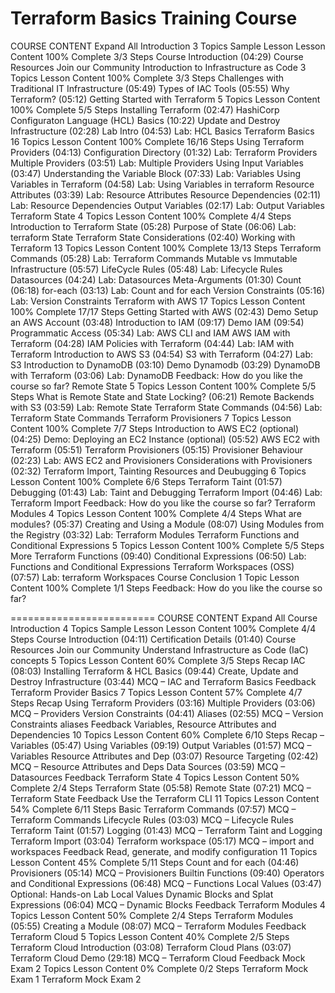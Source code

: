 # Terraform Basics Training Course





COURSE CONTENT
Expand All
Introduction
3 Topics  Sample Lesson
Lesson Content
100% Complete
3/3 Steps
Course Introduction (04:29)
Course Resources
Join our Community
Introduction to Infrastructure as Code
3 Topics
Lesson Content
100% Complete
3/3 Steps
Challenges with Traditional IT Infrastructure (05:49)
Types of IAC Tools (05:55)
Why Terraform? (05:12)
Getting Started with Terraform
5 Topics
Lesson Content
100% Complete
5/5 Steps
Installing Terraform (02:47)
HashiCorp Configuraton Language (HCL) Basics (10:22)
Update and Destroy Infrastructure (02:28)
Lab Intro (04:53)
Lab: HCL Basics
Terraform Basics
16 Topics
Lesson Content
100% Complete
16/16 Steps
Using Terraform Providers (04:13)
Configuration Directory (01:32)
Lab: Terraform Providers
Multiple Providers (03:51)
Lab: Multiple Providers
Using Input Variables (03:47)
Understanding the Variable Block (07:33)
Lab: Variables
Using Variables in Terraform (04:58)
Lab: Using Variables in terraform
Resource Attributes (03:39)
Lab: Resource Attributes
Resource Dependencies (02:11)
Lab: Resource Dependencies
Output Variables (02:17)
Lab: Output Variables
Terraform State
4 Topics
Lesson Content
100% Complete
4/4 Steps
Introduction to Terraform State (05:28)
Purpose of State (06:06)
Lab: terraform State
Terraform State Considerations (02:40)
Working with Terraform
13 Topics
Lesson Content
100% Complete
13/13 Steps
Terraform Commands (05:28)
Lab: Terraform Commands
Mutable vs Immutable Infrastructure (05:57)
LifeCycle Rules (05:48)
Lab: Lifecycle Rules
Datasources (04:24)
Lab: Datasources
Meta-Arguments (01:30)
Count (06:18)
for-each (03:13)
Lab: Count and for each
Version Constraints (05:16)
Lab: Version Constraints
Terraform with AWS
17 Topics
Lesson Content
100% Complete
17/17 Steps
Getting Started with AWS (02:43)
Demo Setup an AWS Account (03:48)
Introduction to IAM (09:17)
Demo IAM (09:54)
Programmatic Access (05:34)
Lab: AWS CLI and IAM
AWS IAM with Terraform (04:28)
IAM Policies with Terraform (04:44)
Lab: IAM with Terraform
Introduction to AWS S3 (04:54)
S3 with Terraform (04:27)
Lab: S3
Introduction to DynamoDB (03:10)
Demo Dynamodb (03:29)
DynamoDB with Terraform (03:06)
Lab: DynamoDB
Feedback: How do you like the course so far?
Remote State
5 Topics
Lesson Content
100% Complete
5/5 Steps
What is Remote State and State Locking? (06:21)
Remote Backends with S3 (03:59)
Lab: Remote State
Terraform State Commands (04:56)
Lab: Terraform State Commands
Terraform Provisioners
7 Topics
Lesson Content
100% Complete
7/7 Steps
Introduction to AWS EC2 (optional) (04:25)
Demo: Deploying an EC2 Instance (optional) (05:52)
AWS EC2 with Terraform (05:51)
Terraform Provisioners (05:15)
Provisioner Behaviour (02:23)
Lab: AWS EC2 and Provisioners
Considerations with Provisioners (02:32)
Terraform Import, Tainting Resources and Deubugging
6 Topics
Lesson Content
100% Complete
6/6 Steps
Terraform Taint (01:57)
Debugging (01:43)
Lab: Taint and Debugging
Terraform Import (04:46)
Lab: Terraform Import
Feedback: How do you like the course so far?
Terraform Modules
4 Topics
Lesson Content
100% Complete
4/4 Steps
What are modules? (05:37)
Creating and Using a Module (08:07)
Using Modules from the Registry (03:32)
Lab: Terraform Modules
Terraform Functions and Conditional Expressions
5 Topics
Lesson Content
100% Complete
5/5 Steps
More Terraform Functions (09:40)
Conditional Expressions (06:50)
Lab: Functions and Conditional Expressions
Terraform Workspaces (OSS) (07:57)
Lab: terraform Workspaces
Course Conclusion
1 Topic
Lesson Content
100% Complete
1/1 Steps
Feedback: How do you like the course so far?

=========================
COURSE CONTENT
Expand All
Course Introduction
4 Topics  Sample Lesson
Lesson Content
100% Complete
4/4 Steps
Course Introduction (04:11)
Certification Details (01:40)
Course Resources
Join our Community
Understand Infrastructure as Code (IaC) concepts
5 Topics
Lesson Content
60% Complete
3/5 Steps
Recap IAC (08:03)
Installing Terraform & HCL Basics (09:44)
Create, Update and Destroy Infrastructure (03:44)
MCQ – IAC and Terraform Basics
Feedback
Terraform Provider Basics
7 Topics
Lesson Content
57% Complete
4/7 Steps
Recap Using Terraform Providers (03:16)
Multiple Providers (03:06)
MCQ – Providers
Version Constraints (04:41)
Aliases (02:55)
MCQ – Version Constraints aliases
Feedback
Variables, Resource Attributes and Dependencies
10 Topics
Lesson Content
60% Complete
6/10 Steps
Recap – Variables (05:47)
Using Variables (09:19)
Output Variables (01:57)
MCQ – Variables
Resource Attributes and Dep (03:07)
Resource Targeting (02:42)
MCQ – Resource Attributes and Deps
Data Sources (03:59)
MCQ – Datasources
Feedback
Terraform State
4 Topics
Lesson Content
50% Complete
2/4 Steps
Terraform State (05:58)
Remote State (07:21)
MCQ – Terraform State
Feedback
Use the Terraform CLI
11 Topics
Lesson Content
54% Complete
6/11 Steps
Basic Terraform Commands (07:57)
MCQ – Terraform Commands
Lifecycle Rules (03:03)
MCQ – Lifecycle Rules
Terraform Taint (01:57)
Logging (01:43)
MCQ – Terraform Taint and Logging
Terraform Import (03:04)
Terraform workspace (05:17)
MCQ – import and workspaces
Feedback
Read, generate, and modify configuration
11 Topics
Lesson Content
45% Complete
5/11 Steps
Count and for each (04:46)
Provisioners (05:14)
MCQ – Provisioners
Builtin Functions (09:40)
Operators and Conditional Expressions (06:48)
MCQ – Functions
Local Values (03:47)
Optional: Hands-on Lab Local Values
Dynamic Blocks and Splat Expressions (06:04)
MCQ – Dynamic Blocks
Feedback
Terraform Modules
4 Topics
Lesson Content
50% Complete
2/4 Steps
Terraform Modules (05:55)
Creating a Module (08:07)
MCQ – Terraform Modules
Feedback
Terraform Cloud
5 Topics
Lesson Content
40% Complete
2/5 Steps
Terraform Cloud Introduction (03:08)
Terraform Cloud Plans (03:07)
Terraform Cloud Demo (29:18)
MCQ – Terraform Cloud
Feedback
Mock Exam
2 Topics
Lesson Content
0% Complete
0/2 Steps
Terraform Mock Exam 1
Terraform Mock Exam 2